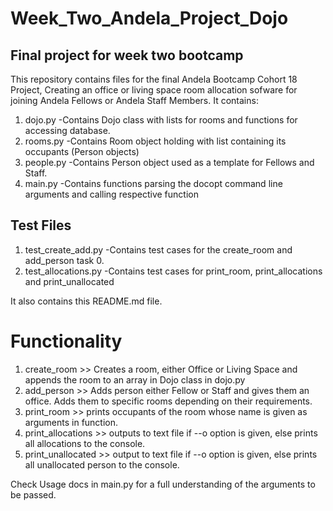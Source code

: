 # Week_Two_Andela_Project_Dojo

## Final project for week two bootcamp

This repository contains files for the final Andela Bootcamp Cohort 18 Project, Creating an office or living space room allocation sofware for joining Andela Fellows or Andela Staff Members. It contains:

1. dojo.py	-Contains Dojo class with lists for rooms and functions for accessing database.
2. rooms.py -Contains Room object holding with list containing its occupants (Person objects)
3. people.py -Contains Person object used as a template for Fellows and Staff.
4. main.py	-Contains functions parsing the docopt command line arguments and calling respective function

## Test Files

 1. test_create_add.py	-Contains test cases for the create_room and add_person task 0.
 2. test_allocations.py -Contains test cases for print_room, print_allocations and print_unallocated


It also contains this README.md file.

# Functionality
1. create_room >> Creates a room, either Office or Living Space and appends the room to an array in Dojo class in dojo.py
2. add_person >> Adds person either Fellow or Staff and gives them an office. Adds them to specific rooms depending on their requirements.
3. print_room >> prints occupants of the room whose name is given as arguments in function.
4. print_allocations >> outputs to text file if --o option is given, else prints all allocations to the console.
5. print_unallocated >> output to text file if --o option is given, else prints all unallocated person to the console.

Check Usage docs in main.py for a full understanding of the arguments to be passed.
